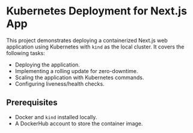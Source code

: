 # Kubernetes Deployment for Next.js App

This project demonstrates deploying a containerized Next.js web application using Kubernetes with `kind` as the local cluster. It covers the following tasks:
- Deploying the application.
- Implementing a rolling update for zero-downtime.
- Scaling the application with Kubernetes commands.
- Configuring liveness/health checks.

## Prerequisites
- Docker and `kind` installed locally.
- A DockerHub account to store the container image.